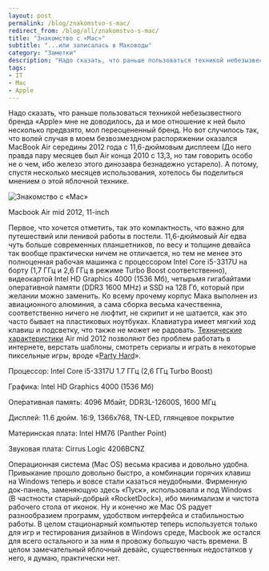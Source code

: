 ```yaml
---
layout: post
permalink: /blog/znakomstvo-s-mac/
redirect_from: /blog/all/znakomstvo-s-mac/
title: "Знакомство с «Mac»"
subtitle: "...или записалась в Маководы"
category: "Заметки"
description: "Надо сказать, что раньше пользоваться техникой небезызвестного бренда «Apple» мне не доводилось, да и мое отношение к ней было несколько предвзято, мол переоцененный бренд. Но вот случилось так, что волей случая в моем безвозмездном распоряжении оказался MacBook Air середины 2012 года с 11,6-дюймовым дисплеем (До него правда пару месяцев был Air конца 2010 с 13,3, но там говорить особо не о чем, ибо железо этого динозавра безнадежно устарело). А потому, спустя несколько месяцев использования, хотелось бы поделиться мнением о этой яблочной технике."
tags:
- IT
- Mac
- Apple
---
```


Надо сказать, что раньше пользоваться техникой небезызвестного бренда «Apple» мне не доводилось, да и мое отношение к ней было несколько предвзято, мол переоцененный бренд. Но вот случилось так, что волей случая в моем безвозмездном распоряжении оказался MacBook Air середины 2012 года с 11,6-дюймовым дисплеем (До него правда пару месяцев был Air конца 2010 с 13,3, но там говорить особо не о чем, ибо железо этого динозавра безнадежно устарело). А потому, спустя несколько месяцев использования, хотелось бы поделиться мнением о этой яблочной технике.

![Знакомство с «Mac»](http://i.imgur.com/vHfRQ82.png)

<p caption>Macbook Air mid 2012, 11-inch</p>

<p main>Первое, что хочется отметить, так это компактность, что важно для путешествий или ленивой работы в постели. 11,6-дюймовый Air едва чуть больше современных планшетников, по весу и толщине девайса так вообще практически ничем не отличается, но тем не менее это полноценная рабочая машинка с процессором Intel Core i5-3317U на борту (1,7 ГГц и 2,6 ГГц в режиме Turbo Boost соответственно), видеокартой Intel HD Graphics 4000 (1536 Мб), четырьмя гигабайтами оперативной памяти (DDR3 1600 MHz) и SSD на 128 Гб, который при желании можно заменить. Ко всему прочему корпус Мака выполнен из авиационного алюминия, а сама сборка весьма качественна, соответственно ничего не люфтит, не скрипит и не шатается, как это часто бывает на пластиковых ноутбуках. Клавиатура имеет мягкий ход клавиш и подсветку, что также не может не радовать. <a href="https://support.apple.com/kb/sp650?locale=ru_RU">Технические характеристики</a> Air mid 2012 позволяют без проблем работать в интернете, верстать шаблоны, смотреть сериалы и играть в некоторые пиксельные игры, вроде «<a href="{{site.baseurl}}/blog/party-hard/">Party Hard</a>».</p>

<div aside>
<p>Процессор: Intel Core i5-3317U 1.7 ГГц (2,6 ГГц Turbo Boost)</p>
<p>Графика: Intel HD Graphics 4000 (1536 Мб)</p>
<p>Оперативная память: 4096 Мбайт, DDR3L-12600S, 1600 МГц</p>
<p>Дисплей: 11.6 дюйм. 16:9, 1366x768, TN-LED, глянцевое покрытие</p>
<p>Материнская плата: Intel HM76 (Panther Point)</p>
<p>Звуковая плата: Cirrus Logic 4206BCNZ</p>
</div>

Операционная система (Mac OS) весьма красива и довольно удобна. Привыкание прошло довольно быстро, а комбинации горячих клавиш на Windows теперь и вовсе стали казаться неудобными. Фирменную док-панель, заменяющую здесь «Пуск», использовала и под Windows (В частности старый-добрый «RocketDock»), ибо минимализм и чистота рабочего стола от иконок. Ну и конечно же Mac OS радует разнообразием программ, удобством интерфейса и стабильностью работы. В целом стационарный компьютер теперь используется только для игр и тестирования дизайнов в Windows среде, Macbook же остался для всего остального и за ним я провожу большую часть времени. В целом замечательный яблочный девайс, существенных недостатков у него, я думаю, практически нет.